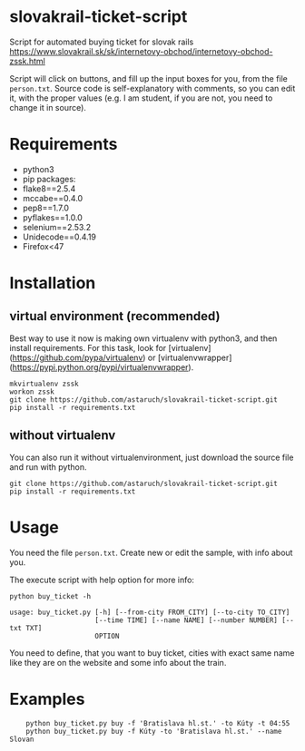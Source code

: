 # slovakrail-ticket-script
Script for automated buying ticket for slovak rails https://www.slovakrail.sk/sk/internetovy-obchod/internetovy-obchod-zssk.html

Script will click on buttons, and fill up the input boxes for you, from the file `person.txt`. Source code is self-explanatory with comments, so you can edit it, with the proper values (e.g. I am student, if you are not, you need to change it in source).

# Requirements
- python3
- pip packages:
- flake8==2.5.4
- mccabe==0.4.0
- pep8==1.7.0
- pyflakes==1.0.0
- selenium==2.53.2
- Unidecode==0.4.19
- Firefox<47

# Installation
## virtual environment (recommended)
Best way to use it now is making own virtualenv with python3, and then install requirements. For this task, look for [virtualenv] (https://github.com/pypa/virtualenv) or [virtualenvwrapper] (https://pypi.python.org/pypi/virtualenvwrapper).
```
mkvirtualenv zssk
workon zssk
git clone https://github.com/astaruch/slovakrail-ticket-script.git
pip install -r requirements.txt
```

## without virtualenv
You can also run it without virtualenvironment, just download the source file and run with python.

```
git clone https://github.com/astaruch/slovakrail-ticket-script.git
pip install -r requirements.txt
```

# Usage
You need the file `person.txt`. Create new or edit the sample, with info about you.

The execute script with help option for more info:
```
python buy_ticket -h

usage: buy_ticket.py [-h] [--from-city FROM_CITY] [--to-city TO_CITY]
                     [--time TIME] [--name NAME] [--number NUMBER] [--txt TXT]
                     OPTION
```

You need to define, that you want to buy ticket, cities with exact same name like they are on the website and some info about the train.

# Examples
```
    python buy_ticket.py buy -f 'Bratislava hl.st.' -to Kúty -t 04:55
    python buy_ticket.py buy -f Kúty -to 'Bratislava hl.st.' --name Slovan
```
